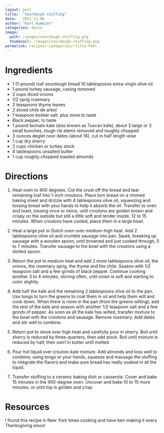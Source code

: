 ```yaml
---
layout: post
title:  "Sourdough stuffing"
date:   2021-11-06
author: "Karl Kumbier"
categories: mains
image:
  path: /images/sourdough-stuffing.png
  thumbnail: /images/sourdough-stuffing.png
permalink: recipes/:categories/:title.html
---
```


# Ingredients
* 1 (1-pound) loaf sourdough bread 10 tablespoons extra-virgin olive oil
* 1 pound turkey sausage, casing removed
* 2 cups diced onions
* 1/2 sprig rosemary
* 2 teaspoons thyme leaves
* 2 sliced chile de arbol
* 1 teaspoon kosher salt, plus more to taste
* Black pepper, to taste
* 1 pound lacinato kale (also known as Tuscan kale), about 2 large or 3 small bunches, tough rib stems removed and roughly chopped
* 3 ounces deglet noor dates (about 16), cut in half length wise
* 1 cup dry sherry
* 2 cups chicken or turkey stock 
* 4 tablespoons unsalted butter 
* 1 cup roughly chopped toasted almonds

# Directions

1. Heat oven to 400 degrees. Cut the crust off the bread and tear remaining loaf
   into 1-inch croutons. Place torn bread on a rimmed baking sheet and drizzle
with 4 tablespoons olive oil, squeezing and tossing bread with your hands to
help it absorb the oil. Transfer to oven and toast, tossing once or twice, until
croutons are golden brown and crispy on the outside but still a little soft and
tender inside, 12 to 15 minutes. When croutons have cooled, place them in a
large bowl.  

2. Heat a large pot or Dutch oven over medium-high heat. Add 2 tablespoons olive
   oil and crumble sausage into pan. Sauté, breaking up sausage with a wooden
spoon, until browned and just cooked through, 5 to 7 minutes. Transfer sausage
to the bowl with the croutons using a slotted spoon.

3. Return the pot to medium heat and add 2 more tablespoons olive oil, the
   onions, the rosemary sprig, the thyme and the chile. Season with 1/2 teaspoon
salt and a few grinds of black pepper. Continue cooking another 3 to 4 minutes,
stirring often, until onion is soft and starting to color slightly.

4. Add half the kale and the remaining 2 tablespoons olive oil to the pan. Use
   tongs to turn the greens to coat them in oil and help them wilt and cook
down. When there is room in the pan (from the greens wilting), add the rest of
the kale and season with another 1/2 teaspoon salt and a few grinds of pepper.
As soon as all the kale has wilted, transfer mixture to the bowl with the
croutons and sausage. Remove rosemary. Add dates and stir well to combine.

5. Return pot to stove over high heat and carefully pour in sherry. Boil until
   sherry is reduced by three-quarters, then add stock. Boil until mixture is
reduced by half, then swirl in butter until melted.  

6. Pour hot liquid over crouton-kale mixture. Add almonds and toss well to
   combine; using tongs or your hands, squeeze and massage the stuffing to
integrate the flavors and make sure bread has really soaked in all the liquid.

7. Transfer stuffing to a ceramic baking dish or casserole. Cover and bake 15
minutes in the 400-degree oven. Uncover and bake 10 to 15 more minutes, or until
top is golden and crisp.  

# Resources

I found this recipe in New York times cooking and have ben making it
every Thanksgiving since!
